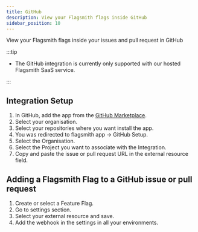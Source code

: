 ```yaml
---
title: GitHub
description: View your Flagsmith flags inside GitHub
sidebar_position: 10
---
```


View your Flagsmith flags inside your issues and pull request in GitHub

:::tip

- The GitHub integration is currently only supported with our hosted Flagsmith SaaS service.

:::

## Integration Setup

1. In GitHub, add the app from the
   [GitHub Marketplace](https://github.com/apps/flagsmith-github-integration).
2. Select your organisation.
3. Select your repositories where you want install the app.
4. You was redirected to flagsmith app -> GitHub Setup.
5. Select the Organisation.
6. Select the Project you want to associate with the Integration.
7. Copy and paste the issue or pull request URL in the external resource field.

## Adding a Flagsmith Flag to a GitHub issue or pull request

1. Create or select a Feature Flag.
2. Go to settings section.
3. Select your external resource and save.
4. Add the webhook in the settings in all your environments.
